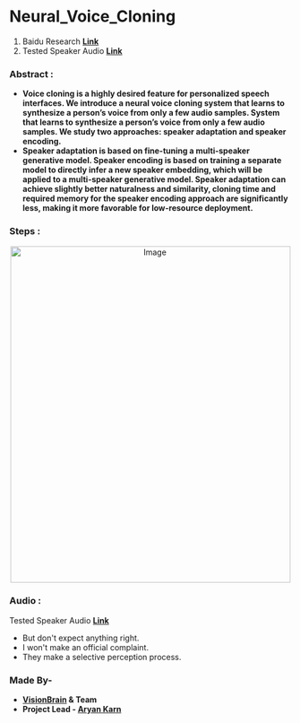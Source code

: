 # Neural_Voice_Cloning
1. Baidu Research **[Link](https://arxiv.org/pdf/1802.06006.pdf)**
2. Tested Speaker Audio **[Link](https://visionbrain.github.io/voicecloning.github.io/)** 

### Abstract :
* **Voice cloning is a highly desired feature for personalized speech interfaces. We introduce a neural voice cloning system that learns to synthesize a person’s voice from only a few audio samples. System that learns to synthesize a person’s voice from only a few audio samples. We study two approaches: speaker adaptation and speaker encoding.**
* **Speaker adaptation is based on fine-tuning a multi-speaker generative model. Speaker encoding is based on training a separate model to directly infer a new speaker embedding, which will be applied to a multi-speaker generative model. Speaker adaptation can achieve slightly better naturalness and similarity, cloning time and required memory for the speaker encoding approach are significantly less, making it more favorable for low-resource deployment.**

### Steps :
<p align="center">
    <img src="Img/Workflow.png" alt="Image" width="500" height="600"/>
</p>

### Audio :
Tested Speaker Audio **[Link](https://visionbrain.github.io/voicecloning.github.io/)** 
* But don't expect anything right.
* I won't make an official complaint.
* They make a selective perception process.

### Made By-
* **[VisionBrain](https://visionbrain.org) & Team**
* **Project Lead - [Aryan Karn](https://github.com/Aryan05)**
